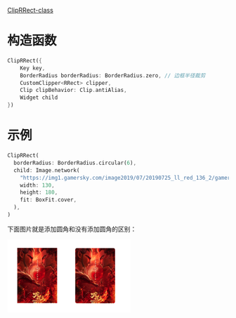 
[ClipRRect-class](https://api.flutter.dev/flutter/widgets/ClipRRect-class.html)

# 构造函数

```dart
ClipRRect({
	Key key, 
	BorderRadius borderRadius: BorderRadius.zero, // 边框半径裁剪
	CustomClipper<RRect> clipper, 
	Clip clipBehavior: Clip.antiAlias, 
	Widget child
})
```

# 示例

```dart
ClipRRect(
  borderRadius: BorderRadius.circular(6),
  child: Image.network(
    "https://img1.gamersky.com/image2019/07/20190725_ll_red_136_2/gamersky_07small_14_201972510258D0.jpg",
    width: 130,
    height: 180,
    fit: BoxFit.cover,
  ),
)
```

 下面图片就是添加圆角和没有添加圆角的区别：

<img src="/assets/images/widgets/54.png"/>